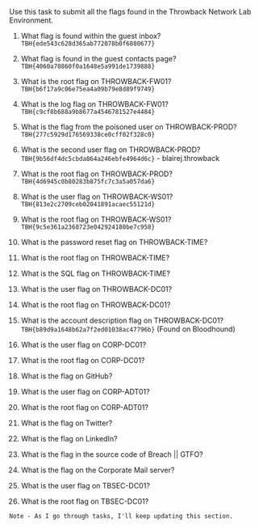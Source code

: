 Use this task to submit all the flags found in the Throwback Network Lab Environment.



1. What flag is found within the guest inbox?
`TBH{ede543c628d365ab772078b0f6880677}`

2. What flag is found in the guest contacts page?
`TBH{4060a70860f0a1648e5a991de1739888}`

3. What is the root flag on THROWBACK-FW01?
`TBH{b6f17a9c06e75ea4a09b79e8d89f9749}`

4. What is the log flag on THROWBACK-FW01?
`TBH{c9cf8b688a9b8677a4546781527e4484}`

5. What is the flag from the poisoned user on THROWBACK-PROD?
`TBH{277c5929d176569338ce0cff02f328c0}` 

6. What is the second user flag on THROWBACK-PROD?
`TBH{9b56df4dc5cbda864a246ebfe4964d6c}` - blairej.throwback
7. What is the root flag on THROWBACK-PROD?
`TBH{4d6945c0b80283b875fc7c3a5a057da6}`

8. What is the user flag on THROWBACK-WS01?
`TBH{813e2c2709ceb02041891acaec55121d}`

9. What is the root flag on THROWBACK-WS01?
`TBH{9c5e361a2368723e042924180be7c958}`

10. What is the password reset flag on THROWBACK-TIME?

11. What is the root flag on THROWBACK-TIME?

12. What is the SQL flag on THROWBACK-TIME?

13. What is the user flag on THROWBACK-DC01?

14. What is the root flag on THROWBACK-DC01?

15. What is the account description flag on THROWBACK-DC01?
`TBH{b89d9a1648b62a7f2ed01038ac47796b}` (Found on Bloodhound)
16. What is the user flag on CORP-DC01?

17. What is the root flag on CORP-DC01?

18. What is the flag on GitHub?

19. What is the user flag on CORP-ADT01?

20. What is the root flag on CORP-ADT01?

21. What is the flag on Twitter?

22. What is the flag on LinkedIn?

23. What is the flag in the source code of Breach || GTFO?

24. What is the flag on the Corporate Mail server?

25. What is the user flag on TBSEC-DC01?

26. What is the root flag on TBSEC-DC01?



`Note - As I go through tasks, I'll keep updating this section.`
